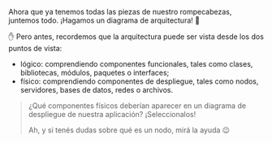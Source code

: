 Ahora que ya tenemos todas las piezas de nuestro rompecabezas, juntemos todo. ¡Hagamos un diagrama de arquitectura! :european_castle:

:hand: Pero antes, recordemos que la arquitectura puede ser vista desde los dos puntos de vista: 

  * lógico: comprendiendo componentes funcionales, tales como clases, bibliotecas, módulos, paquetes o interfaces;
  * físico: comprendiendo componentes de despliegue, tales como nodos, servidores, bases de datos, redes o archivos. 


> ¿Qué componentes físicos deberían aparecer en un diagrama de despliegue de nuestra aplicación? ¡Seleccionalos!
>
> Ah, y si tenés dudas sobre qué es un nodo, mirá la ayuda :wink:
